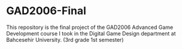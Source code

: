 # GAD2006-Final
This repository is the final project of the GAD2006 Advanced Game Development course I took in the Digital Game Design department at Bahcesehir University. (3rd grade 1st semester)
